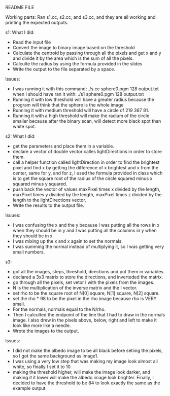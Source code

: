 README FILE

<Fabiola Li Wu>
Working parts: Ran s1.cc, s2.cc, and s3.cc, and they are all working and printing the expected outputs.

s1:
What I did: 
- Read the input file
- Convert the image to binary image based on the threshold
- Calculate the centroid by passing through all the pixels and get x and y and divide it by the area which is the sum of all the pixels.
- Calculte the radius by using the formula provided in the slides
- Write the output to the file separated by a space.

Issues: 
- I was running it with this command: ./s.cc sphere0.pgm 128 output.txt when I should have ran it with: ./s1 sphere0.pgm 128 output.txt
- Running it with low threshold will have a greater radius because the program will think that the sphere is the whole image
- Running it with medium threshold will have a circle of 219 367 81.
- Running it with a high threshold will make the radium of the circle smaller because after the binary scan, will detect more black spot than white spot.


s2:
What I did: 
- get the parameters and place them in a variable.
- declare a vector of double vector calles lightDirections in order to store them.
- call a helper function called lightDirection in order to find the brightest pixel and find x by getting the difference of x brightest and x from the center, same for y, and for z, I used the formula provided in class which is to get the square root of the radius of the circle squared minus x squared minus y squared. 
- push back the vector of values maxPixel times x divided by the length, maxPixel times y divided by the length, maxPixel times z divided by the length to the lightDirections vector.
- Write the results to the output file.

Isuues: 
- I was confusing the x and the y because I was putting all the rows in x when they should be in y and I was putting all the columns in y when they should be in x.
- I was mixing up the x and x again to set the normals.
- I was summing the normal instead of multiplying it, so I was getting very small numbers.


s3:
- got all the images, steps, threshold, directions and put them in variables.
- declared a 3x3 matrix to store the directions, and inverteded the matrix.
- go through all the pixels, set vetor I with the pixels from the images.
- N is the multiplication of the inverse matrix and the I vector.
- set rho to be the square root of N[0] square, N[1] square, N[2] square.
- set the rho * 98 to be the pixel in the rho image because rho is VERY small.
- For the normals, normals equal to the N/rho.
- Then I calculted the endpoint of the line that I had to draw in the normals image. I also drew in the pixels above, below, right and left to make it look like more like a needle.
- Wrote the images to the output.

Issues:
- I did not make the albedo image to be all black before setiing the pixels, so I got the same background as image1.
- I was using a very low step that was making my image look almost all white, so finally I set it to 10
- making the threshold higher, will make the image look darker, and making it it lower will make the albedo image look brighter. Finally, I decided to have the threshold to be 84 to look exactly the same as the example output.
